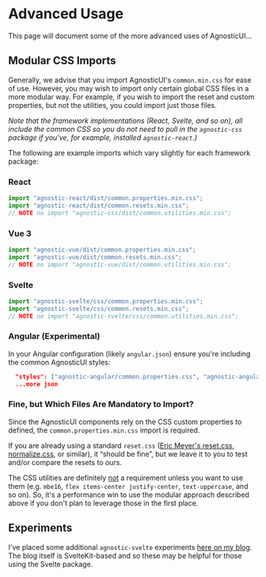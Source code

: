 # Advanced Usage

This page will document some of the more advanced uses of AgnosticUI…

## Modular CSS Imports

Generally, we advise that you import AgnosticUI's `common.min.css` for ease of use. However, you may wish to import only certain global CSS files in a more modular way. For example, if you wish to import the reset and custom properties, but not the utilities, you could import just those files.

<div class="mbe24"></div>

_Note that the framework implementations (React, Svelte, and so on), all include the common CSS so you do not need to pull in the `agnostic-css` package if you've, for example, installed `agnostic-react`.)_

<div class="mbe24"></div>

The following are example imports which vary slightly for each framework package:

### React
```javascript
import "agnostic-react/dist/common.properties.min.css";
import "agnostic-react/dist/common.resets.min.css";
// NOTE no import "agnostic-css/dist/common.utilities.min.css";
```

### Vue 3

```javascript
import "agnostic-vue/dist/common.properties.min.css";
import "agnostic-vue/dist/common.resets.min.css";
// NOTE no import "agnostic-vue/dist/common.utilities.min.css";
```
### Svelte

```javascript
import "agnostic-svelte/css/common.properties.min.css";
import "agnostic-svelte/css/common.resets.min.css";
// NOTE no import "agnostic-svelte/css/common.utilities.min.css";
```
### Angular (Experimental)

In your Angular configuration (likely `angular.json`) ensure you're including
the common AgnosticUI styles:

<div class="mbe16"></div>

```json
  "styles": ["agnostic-angular/common.properties.css", "agnostic-angular/dist/common.resets.min.css"],
  ...more json
```

### Fine, but Which Files Are Mandatory to Import?

Since the AgnosticUI components rely on the CSS custom properties to defined, the `common.properties.min.css` import is required.

<div class="mbe24"></div>

If you are already using a standard `reset.css` ([Eric Meyer's reset.css](https://meyerweb.com/eric/tools/css/reset/), [normalize.css](https://necolas.github.io/normalize.css/), or similar), it &ldquo;should be fine&rdquo;, but we leave it to you to test and/or compare the resets to ours.

<div class="mbe24"></div>

The CSS utilities are definitely <u>not</u> a requirement unless you want to use them (e.g. `mbe16`, `flex items-center justify-center`, `text-uppercase`, and so on). So, it's a performance win to use the modular approach described above if you don't plan to leverage those in the first place.

## Experiments

I've placed some additional `agnostic-svelte` experiments [here on my blog](https://developtodesign.com/agnosticui-examples). The blog itself is SvelteKit-based and so these may be helpful for those using the Svelte package.
